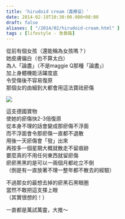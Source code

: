 ```yaml
---
title: 'hirudoid cream（喜療妥）'
date: 2014-02-19T10:30:00.000+08:00
draft: false
aliases: [ "/2014/02/hirudoid-cream.html" ]
tags : [lifestyle - 急救箱]
---
```


從前有個女孩（還能稱為女孩嗎？）  
她皮膚偏白（也不算太白）  
為人「論盡」（不是maggie Q那種「論盡」）  
加上身體機能活躍度底  
令受傷後不容易復原  
那個女的由細到大都會用這法寶祛瘀傷  
  

![](/images/hirudoid.jpg)

這支德國寶物  
使她的瘀傷快2-3倍復原  
從本身不理的話會變成那瘀傷不浮面  
而不浮面會令那瘀傷一直都不退散  
用後一天瘀傷會「發」出來  
再按多一個星期大概就散走不留痕跡  
要麼真的不用任何東西就留瘀傷  
瘀瘀黑黑的是可以一兩個月都屹立不倒  
（倒是有一直放著不理一整年都不散去的經驗）  
  
不過那女的最想去掉的瘀黑石黑眼圈  
當然不敢把這支搽上眼  
（其實很想的！）  
  
一直都是萬試萬靈，大推～
